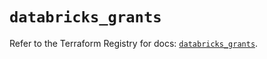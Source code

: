 # `databricks_grants`

Refer to the Terraform Registry for docs: [`databricks_grants`](https://registry.terraform.io/providers/databricks/databricks/1.62.1/docs/resources/grants).
